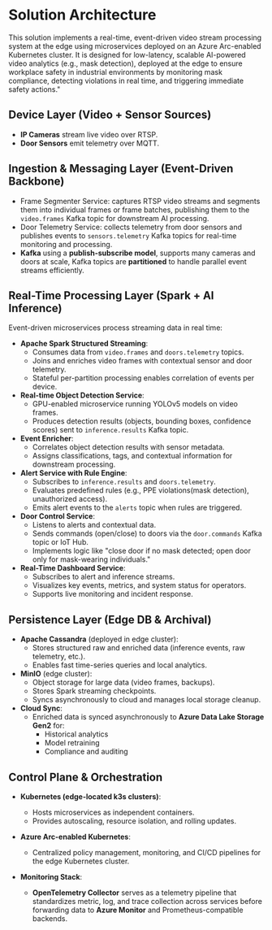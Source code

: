 # Solution Architecture
This solution implements a real-time, event-driven video stream processing system at the edge using microservices deployed on an Azure Arc-enabled Kubernetes cluster. It is designed for low-latency, scalable AI-powered video analytics (e.g., mask detection), deployed at the edge to ensure workplace safety in industrial environments by monitoring mask compliance, detecting violations in real time, and triggering immediate safety actions."

## Device Layer (Video + Sensor Sources)
- **IP Cameras** stream live video over RTSP.
- **Door Sensors** emit telemetry over MQTT.

## Ingestion & Messaging Layer (Event-Driven Backbone)
- Frame Segmenter Service: captures RTSP video streams and segments them into individual frames or frame batches, publishing them to the `video.frames` Kafka topic for downstream AI processing.
- Door Telemetry Service: collects telemetry from door sensors and publishes events to `sensors.telemetry` Kafka topics for real-time monitoring and processing.
- **Kafka** using a **publish-subscribe model**, supports many cameras and doors at scale, Kafka topics are **partitioned** to handle parallel event streams efficiently.

## Real-Time Processing Layer (Spark + AI Inference)
Event-driven microservices process streaming data in real time:
- **Apache Spark Structured Streaming**:
  - Consumes data from `video.frames` and `doors.telemetry` topics.
  - Joins and enriches video frames with contextual sensor and door telemetry.
  - Stateful per-partition processing enables correlation of events per device.
- **Real-time Object Detection Service**:
  - GPU-enabled microservice running YOLOv5 models on video frames.
  - Produces detection results (objects, bounding boxes, confidence scores) sent to `inference.results` Kafka topic.
- **Event Enricher**:
  - Correlates object detection results with sensor metadata.
  - Assigns classifications, tags, and contextual information for downstream processing.
- **Alert Service with Rule Engine**:
  - Subscribes to `inference.results` and `doors.telemetry`.
  - Evaluates predefined rules (e.g., PPE violations(mask detection), unauthorized access).
  - Emits alert events to the `alerts` topic when rules are triggered.
- **Door Control Service**:
  - Listens to alerts and contextual data.
  - Sends commands (open/close) to doors via the `door.commands` Kafka topic or IoT Hub.
  - Implements logic like "close door if no mask detected; open door only for mask-wearing individuals."
- **Real-Time Dashboard Service**:
  - Subscribes to alert and inference streams.
  - Visualizes key events, metrics, and system status for operators.
  - Supports live monitoring and incident response.

## Persistence Layer (Edge DB & Archival)
- **Apache Cassandra** (deployed in edge cluster):
  - Stores structured raw and enriched data (inference events, raw telemetry, etc.).
  - Enables fast time-series queries and local analytics.
- **MinIO** (edge cluster):
  - Object storage for large data (video frames, backups).
  - Stores Spark streaming checkpoints.
  - Syncs asynchronously to cloud and manages local storage cleanup.
- **Cloud Sync**:
  - Enriched data is synced asynchronously to **Azure Data Lake Storage Gen2** for:
    - Historical analytics
    - Model retraining
    - Compliance and auditing

## Control Plane & Orchestration
- **Kubernetes (edge-located k3s clusters)**:
  - Hosts microservices as independent containers.
  - Provides autoscaling, resource isolation, and rolling updates.

- **Azure Arc-enabled Kubernetes**:
  - Centralized policy management, monitoring, and CI/CD pipelines for the edge Kubernetes cluster.

- **Monitoring Stack**:
  - **OpenTelemetry Collector** serves as a telemetry pipeline that standardizes metric, log, and trace collection across services before forwarding data to **Azure Monitor** and Prometheus-compatible backends.
